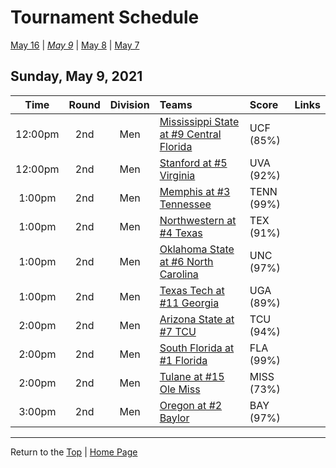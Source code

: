 <a name="top"></a>  

# Tournament Schedule  

[May 16](./05-16.md) &#124; *[May 9](./05-09.md)* &#124; [May 8](./05-08.md) &#124; [May 7](./05-07.md)  

## Sunday, May 9, 2021  

| **Time** | **Round** | **Division** | **Teams** | **Score** | **Links** |  
| :------: | :-------: | :----------: | :-------- | :-------- | :-------- |  
| 12:00pm | 2nd | Men | [Mississippi State at #9 Central Florida](../ncaam/matches/R2_9-12_MSST_vs_UCF.md) | UCF (85%) |  |  
| 12:00pm | 2nd | Men | [Stanford at #5 Virginia](../ncaam/matches/R2_17-20_STAN_vs_UVA.md) | UVA (92%) |  |  
| 1:00pm | 2nd | Men | [Memphis at #3 Tennessee](../ncaam/matches/R2_33-36_MEM_vs_TENN.md) | TENN (99%) |  |  
| 1:00pm | 2nd | Men | [Northwestern at #4 Texas](../ncaam/matches/R2_29-32_NW_vs_TEX.md) | TEX (91%) |  |  
| 1:00pm | 2nd | Men | [Oklahoma State at #6 North Carolina](../ncaam/matches/R2_45-48_OKST_vs_UNC.md) | UNC (97%) |  |  
| 1:00pm | 2nd | Men | [Texas Tech at #11 Georgia](../ncaam/matches/R2_41-44_TTU_vs_UGA.md) | UGA (89%) |  |  
| 2:00pm | 2nd | Men | [Arizona State at #7 TCU](../ncaam/matches/R2_49-52_AZST_vs_TCU.md) | TCU (94%) |  |  
| 2:00pm | 2nd | Men | [South Florida at #1 Florida](../ncaam/matches/R2_1-4_USF_vs_FLA.md) | FLA (99%) |  |  
| 2:00pm | 2nd | Men | [Tulane at #15 Ole Miss](../ncaam/matches/R2_57-60_TULN_vs_MISS.md) | MISS (73%) |  |  
| 3:00pm | 2nd | Men | [Oregon at #2 Baylor](../ncaam/matches/R2_61-64_ORE_vs_BAY.md) | BAY (97%) |  |  
------

Return to the [Top](#top) &#124; [Home Page](../../index.md)